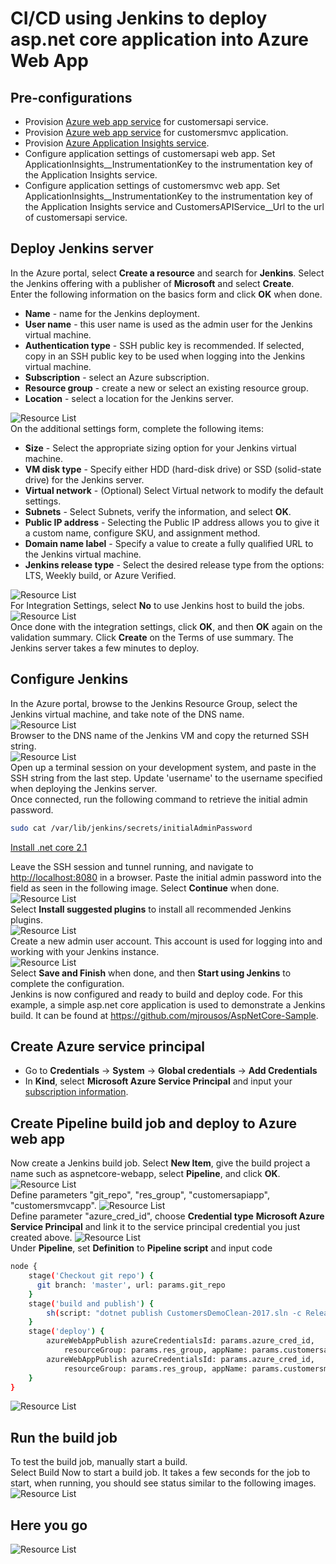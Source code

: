 # CI/CD using Jenkins to deploy asp.net core application into Azure Web App

## Pre-configurations  

* Provision [Azure web app service](https://azure.microsoft.com/en-us/services/app-service/web/) for customersapi service.
* Provision [Azure web app service](https://azure.microsoft.com/en-us/services/app-service/web/) for customersmvc application.
* Provision [Azure Application Insights service](https://azure.microsoft.com/en-us/services/application-insights/).
* Configure application settings of customersapi web app. Set ApplicationInsights__InstrumentationKey to the instrumentation key of the Application Insights service.
* Configure application settings of customersmvc web app. Set ApplicationInsights__InstrumentationKey to the instrumentation key of the Application Insights service and CustomersAPIService__Url to the url of customersapi service.

## Deploy Jenkins server  

In the Azure portal, select **Create a resource** and search for **Jenkins**. Select the Jenkins offering with a publisher of **Microsoft** and select **Create**.  
Enter the following information on the basics form and click **OK** when done.  

* **Name** - name for the Jenkins deployment.  
* **User name** - this user name is used as the admin user for the Jenkins virtual machine.  
* **Authentication type** - SSH public key is recommended. If selected, copy in an SSH public key to be used when logging into the Jenkins virtual machine.  
* **Subscription** - select an Azure subscription.  
* **Resource group** - create a new or select an existing resource group.  
* **Location** - select a location for the Jenkins server.  

![Resource List](images/jenkins-portal-01.png)  
On the additional settings form, complete the following items:  

* **Size** - Select the appropriate sizing option for your Jenkins virtual machine.  
* **VM disk type** - Specify either HDD (hard-disk drive) or SSD (solid-state drive) for the Jenkins server.  
* **Virtual network** - (Optional) Select Virtual network to modify the default settings.  
* **Subnets** - Select Subnets, verify the information, and select **OK**.  
* **Public IP address** - Selecting the Public IP address allows you to give it a custom name, configure SKU, and assignment method.  
* **Domain name label** - Specify a value to create a fully qualified URL to the Jenkins virtual machine.  
* **Jenkins release type** - Select the desired release type from the options: LTS, Weekly build, or Azure Verified.  

![Resource List](images/jenkins-portal-02.png)  
For Integration Settings, select **No** to use Jenkins host to build the jobs.  
![Resource List](images/jenkins-portal-03.png)  
Once done with the integration settings, click **OK**, and then **OK** again on the validation summary. Click **Create** on the Terms of use summary. The Jenkins server takes a few minutes to deploy.  

## Configure Jenkins  

In the Azure portal, browse to the Jenkins Resource Group, select the Jenkins virtual machine, and take note of the DNS name.  
![Resource List](images/jenkins-portal-fqdn.png)  
Browser to the DNS name of the Jenkins VM and copy the returned SSH string.  
![Resource List](images/jenkins-portal-04.png)  
Open up a terminal session on your development system, and paste in the SSH string from the last step. Update 'username' to the username specified when deploying the Jenkins server.  
Once connected, run the following command to retrieve the initial admin password.  

```bash
sudo cat /var/lib/jenkins/secrets/initialAdminPassword
```

[Install .net core 2.1](https://www.microsoft.com/net/download/linux-package-manager/ubuntu16-04/sdk-2.1.400)  

Leave the SSH session and tunnel running, and navigate to <http://localhost:8080> in a browser. Paste the initial admin password into the field as seen in the following image. Select **Continue** when done.  
![Resource List](images/jenkins-portal-05.png)  
Select **Install suggested plugins** to install all recommended Jenkins plugins.  
![Resource List](images/jenkins-portal-06.png)  
Create a new admin user account. This account is used for logging into and working with your Jenkins instance.  
![Resource List](images/jenkins-portal-07.png)  
Select **Save and Finish** when done, and then **Start using Jenkins** to complete the configuration.  
Jenkins is now configured and ready to build and deploy code. For this example, a simple asp.net core application is used to demonstrate a Jenkins build. It can be found at <https://github.com/mjrousos/AspNetCore-Sample>.  

## Create Azure service principal

* Go to **Credentials** -> **System** -> **Global credentials** -> **Add Credentials**
* In **Kind**, select **Microsoft Azure Service Principal** and input your [subscription information](https://docs.microsoft.com/en-us/azure/azure-resource-manager/resource-group-create-service-principal-portal).

## Create Pipeline build job and deploy to Azure web app  

Now create a Jenkins build job. Select **New Item**, give the build project a name such as aspnetcore-webapp, select **Pipeline**, and click **OK**.  
![Resource List](images/jenkins-new-job-aspnetcore-webapp.png)  
Define parameters "git_repo", "res_group", "customersapiapp", "customersmvcapp".
![Resource List](images/jenkins-job-aspnetcore-webapp-01.png)  
Define parameter "azure_cred_id", choose **Credential type** **Microsoft Azure Service Principal** and link it to the service principal credential you just created above.
![Resource List](images/jenkins-job-aspnetcore-webapp-02.png)  
Under **Pipeline**, set **Definition** to **Pipeline script** and input code

```bash
node {
    stage('Checkout git repo') {
      git branch: 'master', url: params.git_repo
    }
    stage('build and publish') {
        sh(script: "dotnet publish CustomersDemoClean-2017.sln -c Release ", returnStdout: true)
    }
    stage('deploy') {
        azureWebAppPublish azureCredentialsId: params.azure_cred_id,
            resourceGroup: params.res_group, appName: params.customersapiapp, sourceDirectory: "src/CustomersAPI/bin/Release/netcoreapp2.1/publish/"
        azureWebAppPublish azureCredentialsId: params.azure_cred_id,
            resourceGroup: params.res_group, appName: params.customersmvcapp, sourceDirectory: "src/CustomersMVC/bin/Release/netcoreapp2.1/publish/"
    }
}
```

![Resource List](images/jenkins-job-aspnetcore-webapp-03.png)  

## Run the build job  

To test the build job, manually start a build.  
Select Build Now to start a build job. It takes a few seconds for the job to start, when running, you should see status similar to the following images.  
![Resource List](images/jenkins-job-status.png)  

## Here you go

![Resource List](images/jenkins-job-aspnetcore-aks-03.png)  
